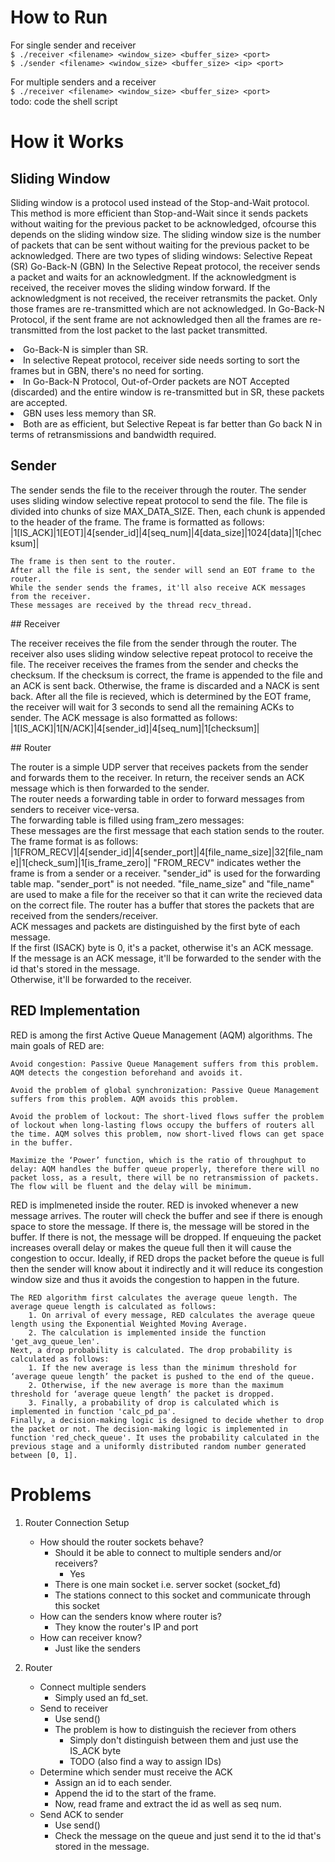 # How to Run

For single sender and receiver<br>
`$ ./receiver <filename> <window_size> <buffer_size> <port>`<br>
`$ ./sender <filename> <window_size> <buffer_size> <ip> <port>`<br>

For multiple senders and a receiver<br>
`$ ./receiver <filename> <window_size> <buffer_size> <port>`<br>
todo: code the shell script

# How it Works
## Sliding Window
<p>
    Sliding window is a protocol used instead of the Stop-and-Wait protocol. This method is more efficient than Stop-and-Wait since it sends packets without waiting for the previous packet to be acknowledged, ofcourse this depends on the sliding window size. The sliding window size is the number of packets that can be sent without waiting for the previous packet to be acknowledged. 
    There are two types of sliding windows:
        Selective Repeat (SR)
        Go-Back-N (GBN)
    In the Selective Repeat protocol, the receiver sends a packet and waits for an acknowledgment. If the acknowledgment is received, the receiver moves the sliding window forward. If the acknowledgment is not received, the receiver retransmits the packet. Only those frames are re-transmitted which are not acknowledged.
    In Go-Back-N Protocol, if the sent frame are not acknowledged then all the frames are re-transmitted from the lost packet to the last packet transmitted.
        
</p>
<li> Go-Back-N is simpler than SR.
<li> In selective Repeat protocol, receiver side needs sorting to sort the frames but in GBN, there's no need for sorting.
<li> In Go-Back-N Protocol, Out-of-Order packets are NOT Accepted (discarded) and the entire window is re-transmitted but in SR, these packets are accepted.
<li> GBN uses less memory than SR.
<li> Both are as efficient, but Selective Repeat is far better than Go back N in terms of retransmissions and bandwidth required.
    
## Sender
<p>
    The sender sends the file to the receiver through the router.
    The sender uses sliding window selective repeat protocol to send the file.
    The file is divided into chunks of size MAX_DATA_SIZE. Then, each chunk is appended to the header of the frame.
    The frame is formatted as follows:
        |1[IS_ACK]|1[EOT]|4[sender_id]|4[seq_num]|4[data_size]|1024[data]|1[checksum]|

    The frame is then sent to the router.
    After all the file is sent, the sender will send an EOT frame to the router.
    While the sender sends the frames, it'll also receive ACK messages from the receiver.
    These messages are received by the thread recv_thread.
</p>
## Receiver
<p>
    The receiver receives the file from the sender through the router.
    The receiver also uses sliding window selective repeat protocol to receive the file.
    The receiver receives the frames from the sender and checks the checksum.
    If the checksum is correct, the frame is appended to the file and an ACK is sent back.
    Otherwise, the frame is discarded and a NACK is sent back.
    After all the file is recieved, which is determined by the EOT frame, the receiver will wait for 3 seconds to send all the remaining ACKs to sender.
    The ACK message is also formatted as follows:
        |1[IS_ACK]|1[N/ACK]|4[sender_id]|4[seq_num]|1[checksum]|
</p>
## Router
<p>
    The router is a simple UDP server that receives packets from the sender and forwards them to the receiver. In return, the receiver sends an ACK message which is then forwarded to the sender.<br>
    The router needs a forwarding table in order to forward messages from senders to receiver vice-versa.<br>
    The forwarding table is filled using fram_zero messages:<br>
        These messages are the first message that each station sends to the router.
        The frame format is as follows:<br>
            |1[FROM_RECV]|4[sender_id]|4[sender_port]|4[file_name_size]|32[file_name]|1[check_sum]|1[is_frame_zero]|
        "FROM_RECV" indicates wether the frame is from a sender or a receiver.
        "sender_id" is used for the forwarding table map.
        "sender_port" is not needed.
        "file_name_size" and "file_name" are used to make a file for the receiver so that it can write the recieved data on the correct file.
    The router has a buffer that stores the packets that are received from the senders/receiver.<br>
    ACK messages and packets are distinguished by the first byte of each message.<br>
    If the first (ISACK) byte is 0, it's a packet, otherwise it's an ACK message.<br>
    If the message is an ACK message, it'll be forwarded to the sender with the id that's stored in the message.<br>
    Otherwise, it'll be forwarded to the receiver.<br>
</p>

## RED Implementation
<p>
    RED is among the first Active Queue Management (AQM) algorithms. The main goals of RED are:<br>

    Avoid congestion: Passive Queue Management suffers from this problem. AQM detects the congestion beforehand and avoids it.

    Avoid the problem of global synchronization: Passive Queue Management suffers from this problem. AQM avoids this problem.

    Avoid the problem of lockout: The short-lived flows suffer the problem of lockout when long-lasting flows occupy the buffers of routers all the time. AQM solves this problem, now short-lived flows can get space in the buffer.

    Maximize the ‘Power’ function, which is the ratio of throughput to delay: AQM handles the buffer queue properly, therefore there will no packet loss, as a result, there will be no retransmission of packets. The flow will be fluent and the delay will be minimum.
</p>
<p>
    RED is implmeneted inside the router. RED is invoked whenever a new message arrives. The router will check the buffer and see if there is enough space to store the message. If there is, the message will be stored in the buffer. If there is not, the message will be dropped. If enqueuing the packet increases overall delay or makes the queue full then it will cause the congestion to occur. Ideally, if RED drops the packet before the queue is full then the sender will know about it indirectly and it will reduce its congestion window size and thus it avoids the congestion to happen in the future.

    The RED algorithm first calculates the average queue length. The average queue length is calculated as follows:
        1. On arrival of every message, RED calculates the average queue length using the Exponential Weighted Moving Average.
        2. The calculation is implemented inside the function 'get_avg_queue_len'.
    Next, a drop probability is calculated. The drop probability is calculated as follows:
        1. If the new average is less than the minimum threshold for ‘average queue length’ the packet is pushed to the end of the queue.
        2. Otherwise, if the new average is more than the maximum threshold for ‘average queue length’ the packet is dropped.
        3. Finally, a probability of drop is calculated which is implemented in function 'calc_pd_pa'.
    Finally, a decision-making logic is designed to decide whether to drop the packet or not. The decision-making logic is implemented in function 'red_check_queue'. It uses the probability calculated in the previous stage and a uniformly distributed random number generated between [0, 1].
</p>

# Problems

1. Router Connection Setup<br>
    - How should the router sockets behave?<br>
        - Should it be able to connect to multiple senders and/or receivers?<br>
            - Yes<br>
        - There is one main socket i.e. server socket (socket_fd)<br>
        - The stations connect to this socket and communicate through this socket<br>
    - How can the senders know where router is?<br>
        - They know the router's IP and port<br>
    - How can receiver know?<br>
        - Just like the senders<br>
    

2. Router<br>
    - Connect multiple senders<br>
        - Simply used an fd_set.<br>
    - Send to receiver<br>
        - Use send()<br>
        - The problem is how to distinguish the reciever from others<br>
            - Simply don't distinguish between them and just use the IS_ACK byte<br>
            - TODO (also find a way to assign IDs)<br>
    - Determine which sender must receive the ACK<br>
        - Assign an id to each sender.<br>
        - Append the id to the start of the frame.<br>
        - Now, read frame and extract the id as well as seq num.<br>
    - Send ACK to sender<br>
        - Use send()<br>
        - Check the message on the queue and just send it to the id that's stored in the message.<br>

